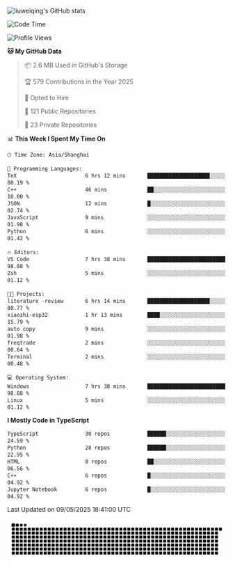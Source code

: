 ![liuweiqing's GitHub stats](https://github-readme-stats.vercel.app/api?username=14790897&show_icons=true&locale=cn&include_all_commits=true&count_private=true)

<!--START_SECTION:waka-->
![Code Time](http://img.shields.io/badge/Code%20Time-2%2C136%20hrs%2045%20mins-blue)

![Profile Views](http://img.shields.io/badge/Profile%20Views-24-blue)

**🐱 My GitHub Data** 

> 📦 2.6 MB Used in GitHub's Storage 
 > 
> 🏆 579 Contributions in the Year 2025
 > 
> 💼 Opted to Hire
 > 
> 📜 121 Public Repositories 
 > 
> 🔑 23 Private Repositories 
 > 
📊 **This Week I Spent My Time On** 

```text
🕑︎ Time Zone: Asia/Shanghai

💬 Programming Languages: 
TeX                      6 hrs 12 mins       ████████████████████░░░░░   80.19 % 
C++                      46 mins             ██░░░░░░░░░░░░░░░░░░░░░░░   10.00 % 
JSON                     12 mins             █░░░░░░░░░░░░░░░░░░░░░░░░   02.74 % 
JavaScript               9 mins              ░░░░░░░░░░░░░░░░░░░░░░░░░   01.98 % 
Python                   6 mins              ░░░░░░░░░░░░░░░░░░░░░░░░░   01.42 % 

🔥 Editors: 
VS Code                  7 hrs 38 mins       █████████████████████████   98.88 % 
Zsh                      5 mins              ░░░░░░░░░░░░░░░░░░░░░░░░░   01.12 % 

🐱‍💻 Projects: 
literature -review       6 hrs 14 mins       ████████████████████░░░░░   80.77 % 
xiaozhi-esp32            1 hr 13 mins        ████░░░░░░░░░░░░░░░░░░░░░   15.79 % 
auto copy                9 mins              ░░░░░░░░░░░░░░░░░░░░░░░░░   01.98 % 
freqtrade                2 mins              ░░░░░░░░░░░░░░░░░░░░░░░░░   00.64 % 
Terminal                 2 mins              ░░░░░░░░░░░░░░░░░░░░░░░░░   00.48 % 

💻 Operating System: 
Windows                  7 hrs 38 mins       █████████████████████████   98.88 % 
Linux                    5 mins              ░░░░░░░░░░░░░░░░░░░░░░░░░   01.12 % 
```

**I Mostly Code in TypeScript** 

```text
TypeScript               30 repos            ██████░░░░░░░░░░░░░░░░░░░   24.59 % 
Python                   28 repos            ██████░░░░░░░░░░░░░░░░░░░   22.95 % 
HTML                     8 repos             ██░░░░░░░░░░░░░░░░░░░░░░░   06.56 % 
C++                      6 repos             █░░░░░░░░░░░░░░░░░░░░░░░░   04.92 % 
Jupyter Notebook         6 repos             █░░░░░░░░░░░░░░░░░░░░░░░░   04.92 % 
```




 Last Updated on 09/05/2025 18:41:00 UTC
<!--END_SECTION:waka-->

<picture>
  <source media="(prefers-color-scheme: dark)" srcset="https://raw.githubusercontent.com/14790897/14790897/output/github-contribution-grid-snake-dark.svg" />
  <source media="(prefers-color-scheme: light)" srcset="https://raw.githubusercontent.com/14790897/14790897/output/github-contribution-grid-snake.svg" />
  <img alt="github-snake" src="https://raw.githubusercontent.com/14790897/14790897/output/github-contribution-grid-snake.svg" />
</picture>
